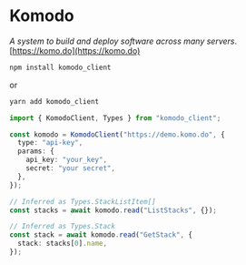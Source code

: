 # Komodo

_A system to build and deploy software across many servers_. [https://komo.do](https://komo.do)

```sh
npm install komodo_client
```

or

```sh
yarn add komodo_client
```

```ts
import { KomodoClient, Types } from "komodo_client";

const komodo = KomodoClient("https://demo.komo.do", {
  type: "api-key",
  params: {
    api_key: "your_key",
    secret: "your secret",
  },
});

// Inferred as Types.StackListItem[]
const stacks = await komodo.read("ListStacks", {});

// Inferred as Types.Stack
const stack = await komodo.read("GetStack", {
  stack: stacks[0].name,
});
```
